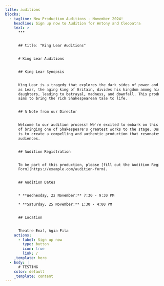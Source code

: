 ```yaml
---
title: auditions
blocks:
  - tagline: New Production Auditions - November 2024!
    headline: Sign up now to Audition for Antony and Cleopatra
    text: >
      ***


      ## title: "King Lear Auditions"


      # King Lear Auditions


      ## King Lear Synopsis


      King Lear is a tragedy that explores the dark sides of power and betrayal
      as Lear, the aging king of Britain, divides his kingdom among his
      daughters, leading to betrayal, madness, and downfall. This production
      aims to bring the rich Shakespearean tale to life.


      ## A Note from our Director


      Welcome to our audition process! We're excited to embark on this journey
      of bringing one of Shakespeare's greatest works to the stage. Our vision
      is to create a compelling and authentic production that resonates with
      audiences.


      ## Audition Registration


      To be part of this production, please [fill out the Audition Registration
      Form](https://example.com/audition-form).


      ## Audition Dates


      * **Wednesday, 22 November:** 7:30 - 9:30 PM

      * **Saturday, 25 November:** 1:30 - 4:00 PM


      ## Location


      Theatre Enaf, Agia Fila
    actions:
      - label: Sign up now
        type: button
        icon: true
        link: /
    _template: hero
  - body: |
      # TESTING
    color: default
    _template: content
---
```


